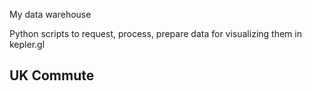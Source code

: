 My data warehouse

Python scripts to request, process, prepare data for visualizing them in kepler.gl

## UK Commute
